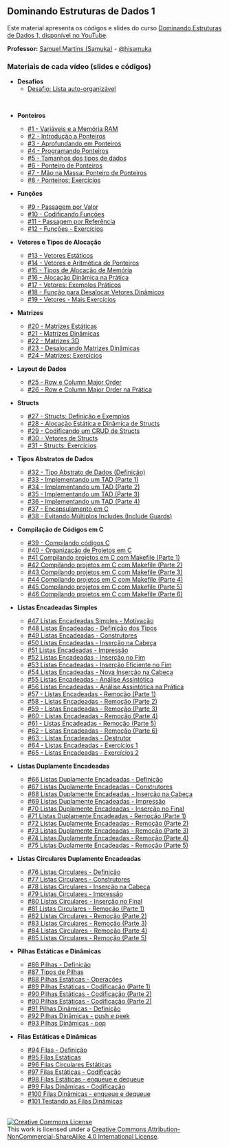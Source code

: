 ## Dominando Estruturas de Dados 1

Este material apresenta os códigos e slides do curso [Dominando Estruturas de Dados 1, disponível no YouTube](https://www.youtube.com/playlist?list=PL3ZslI15yo2r-gHJtjORRMRKMSNRpf7u5).

**Professor:** [Samuel Martins (Samuka)](http://hisamuka.github.io/) - [@hisamuka](https://hisamuka.github.io)

### Materiais de cada vídeo (slides e códigos)
- **Desafios**
  - [Desafio: Lista auto-organizável](https://github.com/xavecoding/dominando-estruturas-de-dados-1/tree/main/desafios/lista-auto-organizavel-por-contagem)
<br/>

- **Ponteiros**
  - [#1 - Variáveis e a Memória RAM](https://github.com/xavecoding/dominando-estruturas-de-dados-1/tree/main/variaveis-e-memoria)
  - [#2 - Introdução a Ponteiros](https://github.com/xavecoding/dominando-estruturas-de-dados-1/tree/main/ponteiros)
  - [#3 - Aprofundando em Ponteiros](https://github.com/xavecoding/dominando-estruturas-de-dados-1/tree/main/ponteiros)
  - [#4 - Programando Ponteiros](https://github.com/xavecoding/dominando-estruturas-de-dados-1/tree/main/ponteiros)
  - [#5 - Tamanhos dos tipos de dados](https://github.com/xavecoding/dominando-estruturas-de-dados-1/tree/main/ponteiros)
  - [#6 - Ponteiro de Ponteiros](https://github.com/xavecoding/dominando-estruturas-de-dados-1/tree/main/ponteiros)
  - [#7 - Mão na Massa: Ponteiro de Ponteiros](https://github.com/xavecoding/dominando-estruturas-de-dados-1/tree/main/ponteiros)
  - [#8 - Ponteiros: Exercícios](https://github.com/xavecoding/dominando-estruturas-de-dados-1/tree/main/ponteiros)
- **Funções**
  - [#9 - Passagem por Valor](https://github.com/xavecoding/dominando-estruturas-de-dados-1/tree/main/funcoes)
  - [#10 - Codificando Funções](https://github.com/xavecoding/dominando-estruturas-de-dados-1/tree/main/funcoes)
  - [#11 - Passagem por Referência](https://github.com/xavecoding/dominando-estruturas-de-dados-1/tree/main/funcoes)
  - [#12 - Funções - Exercícios](https://github.com/xavecoding/dominando-estruturas-de-dados-1/tree/main/funcoes)
- **Vetores e Tipos de Alocação**
  - [#13 - Vetores Estáticos](https://github.com/xavecoding/dominando-estruturas-de-dados-1/tree/main/vetores-e-tipos-de-alocacao)
  - [#14 - Vetores e Aritmética de Ponteiros](https://github.com/xavecoding/dominando-estruturas-de-dados-1/tree/main/vetores-e-tipos-de-alocacao)
  - [#15 - Tipos de Alocação de Memória](https://github.com/xavecoding/dominando-estruturas-de-dados-1/tree/main/vetores-e-tipos-de-alocacao)
  - [#16 - Alocação Dinâmica na Prática](https://github.com/xavecoding/dominando-estruturas-de-dados-1/tree/main/vetores-e-tipos-de-alocacao)
  - [#17 - Vetores: Exemplos Práticos](https://github.com/xavecoding/dominando-estruturas-de-dados-1/tree/main/vetores-e-tipos-de-alocacao)
  - [#18 - Função para Desalocar Vetores Dinâmicos](https://github.com/xavecoding/dominando-estruturas-de-dados-1/tree/main/vetores-e-tipos-de-alocacao)
  - [#19 - Vetores - Mais Exercícios](https://github.com/xavecoding/dominando-estruturas-de-dados-1/tree/main/vetores-e-tipos-de-alocacao)
- **Matrizes**
  - [#20 - Matrizes Estáticas](https://github.com/xavecoding/dominando-estruturas-de-dados-1/tree/main/matrizes)
  - [#21 - Matrizes Dinâmicas](https://github.com/xavecoding/dominando-estruturas-de-dados-1/tree/main/matrizes)
  - [#22 - Matrizes 3D](https://github.com/xavecoding/dominando-estruturas-de-dados-1/tree/main/matrizes)
  - [#23 - Desalocando Matrizes Dinâmicas](https://github.com/xavecoding/dominando-estruturas-de-dados-1/tree/main/matrizes)
  - [#24 - Matrizes: Exercícios](https://github.com/xavecoding/dominando-estruturas-de-dados-1/tree/main/matrizes)
- **Layout de Dados**
  - [#25 - Row e Column Major Order](https://github.com/xavecoding/dominando-estruturas-de-dados-1/tree/main/matrizes)
  - [#26 - Row e Column Major Order na Prática](https://github.com/xavecoding/dominando-estruturas-de-dados-1/tree/main/matrizes)
- **Structs**
  - [#27 - Structs: Definição e Exemplos](https://github.com/xavecoding/dominando-estruturas-de-dados-1/tree/main/structs)
  - [#28 - Alocação Estática e Dinâmica de Structs](https://github.com/xavecoding/dominando-estruturas-de-dados-1/tree/main/structs)
  - [#29 - Codificando um CRUD de Structs](https://github.com/xavecoding/dominando-estruturas-de-dados-1/tree/main/structs)
  - [#30 - Vetores de Structs](https://github.com/xavecoding/dominando-estruturas-de-dados-1/tree/main/structs)
  - [#31 - Structs: Exercícios](https://github.com/xavecoding/dominando-estruturas-de-dados-1/tree/main/structs)
- **Tipos Abstratos de Dados**
  - [#32 - Tipo Abstrato de Dados (Definição)](https://github.com/xavecoding/dominando-estruturas-de-dados-1/blob/main/tads/Tipos%20Abstratos%20de%20Dados%20-%20xavecoding.pdf)
  - [#33 - Implementando um TAD (Parte 1)](https://github.com/xavecoding/dominando-estruturas-de-dados-1/tree/main/tads/codes/partes-01-04)
  - [#34 - Implementando um TAD (Parte 2)](https://github.com/xavecoding/dominando-estruturas-de-dados-1/tree/main/tads/codes/partes-01-04)
  - [#35 - Implementando um TAD (Parte 3)](https://github.com/xavecoding/dominando-estruturas-de-dados-1/tree/main/tads/codes/partes-01-04)
  - [#36 - Implementando um TAD (Parte 4)](https://github.com/xavecoding/dominando-estruturas-de-dados-1/tree/main/tads/codes/partes-01-04)
  - [#37 - Encapsulamento em C](https://github.com/xavecoding/dominando-estruturas-de-dados-1/tree/main/tads/codes/parte-05)
  - [#38 - Evitando Múltiplos Includes (Include Guards)](https://github.com/xavecoding/dominando-estruturas-de-dados-1/tree/main/tads/codes/include-guards)
- **Compilação de Códigos em C**
  - [#39 - Compilando códigos C](https://github.com/xavecoding/dominando-estruturas-de-dados-1/tree/main/compilando-codigos-c/video-01)
  - [#40 - Organização de Projetos em C](https://github.com/xavecoding/dominando-estruturas-de-dados-1/tree/main/compilando-codigos-c/video-02)
  - [#41 Compilando projetos em C com Makefile (Parte 1)](https://github.com/xavecoding/dominando-estruturas-de-dados-1/tree/main/compilando-codigos-c/makefile-video-01)
  - [#42 Compilando projetos em C com Makefile (Parte 2)](https://github.com/xavecoding/dominando-estruturas-de-dados-1/tree/main/compilando-codigos-c/makefile-video-02)
  - [#43 Compilando projetos em C com Makefile (Parte 3)](https://github.com/xavecoding/dominando-estruturas-de-dados-1/tree/main/compilando-codigos-c/makefile-video-03)
  - [#44 Compilando projetos em C com Makefile (Parte 4)](https://github.com/xavecoding/dominando-estruturas-de-dados-1/tree/main/compilando-codigos-c/makefile-video-04)
  - [#45 Compilando projetos em C com Makefile (Parte 5)](https://github.com/xavecoding/dominando-estruturas-de-dados-1/tree/main/compilando-codigos-c/makefile-video-05)
  - [#46 Compilando projetos em C com Makefile (Parte 6)](https://github.com/xavecoding/dominando-estruturas-de-dados-1/tree/main/compilando-codigos-c/makefile-video-06)
- **Listas Encadeadas Simples**
  - [#47 Listas Encadeadas Simples - Motivação](https://github.com/xavecoding/dominando-estruturas-de-dados-1/blob/main/listas-encadeadas-simples)
  - [#48 Listas Encadeadas - Definição dos Tipos](https://github.com/xavecoding/dominando-estruturas-de-dados-1/tree/main/listas-encadeadas-simples/codes/parte-01)
  - [#49 Listas Encadeadas - Construtores](https://github.com/xavecoding/dominando-estruturas-de-dados-1/tree/main/listas-encadeadas-simples/codes/parte-02)
  - [#50 Listas Encadeadas - Inserção na Cabeça](https://github.com/xavecoding/dominando-estruturas-de-dados-1/tree/main/listas-encadeadas-simples/codes/parte-03)
  - [#51 Listas Encadeadas - Impressão](https://github.com/xavecoding/dominando-estruturas-de-dados-1/tree/main/listas-encadeadas-simples/codes/parte-04)
  - [#52 Listas Encadeadas - Inserção no Fim](https://github.com/xavecoding/dominando-estruturas-de-dados-1/tree/main/listas-encadeadas-simples/codes/parte-05)
  - [#53 Listas Encadeadas - Inserção Eficiente no Fim](https://github.com/xavecoding/dominando-estruturas-de-dados-1/tree/main/listas-encadeadas-simples/codes/parte-06)
  - [#54 Listas Encadeadas - Nova Inserção na Cabeça](https://github.com/xavecoding/dominando-estruturas-de-dados-1/tree/main/listas-encadeadas-simples/codes/parte-07)
  - [#55 Listas Encadeadas - Análise Assintótica](https://github.com/xavecoding/dominando-estruturas-de-dados-1/tree/main/listas-encadeadas-simples)
  - [#56 Listas Encadeadas - Análise Assintótica na Prática](https://github.com/xavecoding/dominando-estruturas-de-dados-1/tree/main/listas-encadeadas-simples/codes/parte-08)
  - [#57 - Listas Encadeadas - Remoção (Parte 1)](https://github.com/xavecoding/dominando-estruturas-de-dados-1/tree/main/listas-encadeadas-simples/codes/parte-09)
  - [#58 - Listas Encadeadas - Remoção (Parte 2)](https://github.com/xavecoding/dominando-estruturas-de-dados-1/tree/main/listas-encadeadas-simples/codes/parte-10)
  - [#59 - Listas Encadeadas - Remoção (Parte 3)](https://github.com/xavecoding/dominando-estruturas-de-dados-1/tree/main/listas-encadeadas-simples)
  - [#60 - Listas Encadeadas - Remoção (Parte 4)](https://github.com/xavecoding/dominando-estruturas-de-dados-1/tree/main/listas-encadeadas-simples/codes/parte-11)
  - [#61 - Listas Encadeadas - Remoção (Parte 5)](https://github.com/xavecoding/dominando-estruturas-de-dados-1/tree/main/listas-encadeadas-simples/codes/parte-12)
  - [#62 - Listas Encadeadas - Remoção (Parte 6)](https://github.com/xavecoding/dominando-estruturas-de-dados-1/tree/main/listas-encadeadas-simples/codes/parte-13)
  - [#63 - Listas Encadeadas - Destrutor](https://github.com/xavecoding/dominando-estruturas-de-dados-1/tree/main/listas-encadeadas-simples/codes/parte-14)
  - [#64 - Listas Encadeadas - Exercícios 1](https://github.com/xavecoding/dominando-estruturas-de-dados-1/tree/main/listas-encadeadas-simples/codes/parte-15)
  - [#65 - Listas Encadeadas - Exercícios 2](https://github.com/xavecoding/dominando-estruturas-de-dados-1/tree/main/listas-encadeadas-simples/codes/parte-16)
- **Listas Duplamente Encadeadas**
  - [#66 Listas Duplamente Encadeadas - Definição](https://github.com/xavecoding/dominando-estruturas-de-dados-1/tree/main/listas-duplamente-encadeadas/codes/parte-01/libed)
  - [#67 Listas Duplamente Encadeadas - Construtores](https://github.com/xavecoding/dominando-estruturas-de-dados-1/tree/main/listas-duplamente-encadeadas/codes/parte-02/libed)
  - [#68 Listas Duplamente Encadeadas - Inserção na Cabeça](https://github.com/xavecoding/dominando-estruturas-de-dados-1/tree/main/listas-duplamente-encadeadas/codes/parte-03/libed)
  - [#69 Listas Duplamente Encadeadas - Impressão](https://github.com/xavecoding/dominando-estruturas-de-dados-1/tree/main/listas-duplamente-encadeadas/codes/parte-04/libed)
  - [#70 Listas Duplamente Encadeadas - Inserção no Final](https://github.com/xavecoding/dominando-estruturas-de-dados-1/tree/main/listas-duplamente-encadeadas/codes/parte-05/libed)
  - [#71 Listas Duplamente Encadeadas - Remoção (Parte 1)](https://github.com/xavecoding/dominando-estruturas-de-dados-1/tree/main/listas-duplamente-encadeadas/codes/parte-06/libed)
  - [#72 Listas Duplamente Encadeadas - Remoção (Parte 2)](https://github.com/xavecoding/dominando-estruturas-de-dados-1/tree/main/listas-duplamente-encadeadas/codes/parte-07/libed)
  - [#73 Listas Duplamente Encadeadas - Remoção (Parte 3)](https://github.com/xavecoding/dominando-estruturas-de-dados-1/tree/main/listas-duplamente-encadeadas/codes/parte-08/libed)
  - [#74 Listas Duplamente Encadeadas - Remoção (Parte 4)](https://github.com/xavecoding/dominando-estruturas-de-dados-1/tree/main/listas-duplamente-encadeadas/codes/parte-09/libed)
  - [#75 Listas Duplamente Encadeadas - Remoção (Parte 5)](https://github.com/xavecoding/dominando-estruturas-de-dados-1/tree/main/listas-duplamente-encadeadas/codes/parte-10/libed)

- **Listas Circulares Duplamente Encadeadas**
  - [#76 Listas Circulares - Definição](https://github.com/xavecoding/dominando-estruturas-de-dados-1/tree/main/listas-circulares/codes/parte-01/libed)
  - [#77 Listas Circulares - Construtores](https://github.com/xavecoding/dominando-estruturas-de-dados-1/tree/main/listas-circulares/codes/parte-02/libed)
  - [#78 Listas Circulares - Inserção na Cabeça](https://github.com/xavecoding/dominando-estruturas-de-dados-1/tree/main/listas-circulares/codes/parte-03/libed)
  - [#79 Listas Circulares - Impressão](https://github.com/xavecoding/dominando-estruturas-de-dados-1/tree/main/listas-circulares/codes/parte-04/libed)
  - [#80 Listas Circulares - Inserção no Final](https://github.com/xavecoding/dominando-estruturas-de-dados-1/tree/main/listas-circulares/codes/parte-05/libed)
  - [#81 Listas Circulares - Remoção (Parte 1)](https://github.com/xavecoding/dominando-estruturas-de-dados-1/tree/main/listas-circulares/codes/parte-06/libed)
  - [#82 Listas Circulares - Remoção (Parte 2)](https://github.com/xavecoding/dominando-estruturas-de-dados-1/tree/main/listas-circulares/codes/parte-07/libed)
  - [#83 Listas Circulares - Remoção (Parte 3)](https://github.com/xavecoding/dominando-estruturas-de-dados-1/tree/main/listas-circulares/codes/parte-08/libed)
  - [#84 Listas Circulares - Remoção (Parte 4)](https://github.com/xavecoding/dominando-estruturas-de-dados-1/tree/main/listas-circulares/codes/parte-09/libed)
  - [#85 Listas Circulares - Remoção (Parte 5)](https://github.com/xavecoding/dominando-estruturas-de-dados-1/tree/main/listas-circulares/codes/parte-10/libed)

- **Pilhas Estáticas e Dinâmicas**
  - [#86 Pilhas - Definição](https://github.com/xavecoding/dominando-estruturas-de-dados-1/blob/main/pilhas/Pilhas%20-%20xavecoding.pdf)
  - [#87 Tipos de Pilhas](https://github.com/xavecoding/dominando-estruturas-de-dados-1/blob/main/pilhas/Pilhas%20-%20xavecoding.pdf)
  - [#88 Pilhas Estáticas - Operações](https://github.com/xavecoding/dominando-estruturas-de-dados-1/blob/main/pilhas/Pilhas%20-%20xavecoding.pdf)
  - [#89 Pilhas Estáticas - Codificação (Parte 1)](https://github.com/xavecoding/dominando-estruturas-de-dados-1/tree/main/pilhas/estaticas/parte-01/libed)
  - [#90 Pilhas Estáticas - Codificação (Parte 2)](https://github.com/xavecoding/dominando-estruturas-de-dados-1/tree/main/pilhas/estaticas/parte-02/libed)
  - [#90 Pilhas Estáticas - Codificação (Parte 2)](https://github.com/xavecoding/dominando-estruturas-de-dados-1/tree/main/pilhas/estaticas/parte-02/libed)
  - [#91 Pilhas Dinâmicas - Definição](https://github.com/xavecoding/dominando-estruturas-de-dados-1/tree/main/pilhas/dinamicas/parte-01/libed)
  - [#92 Pilhas Dinâmicas - push e peek](https://github.com/xavecoding/dominando-estruturas-de-dados-1/tree/main/pilhas/dinamicas/parte-02/libed)
  - [#93 Pilhas Dinâmicas - pop](https://github.com/xavecoding/dominando-estruturas-de-dados-1/tree/main/pilhas/dinamicas/parte-03/libed)


- **Filas Estáticas e Dinâmicas**
  - [#94 Filas - Definição](https://github.com/xavecoding/dominando-estruturas-de-dados-1/blob/main/filas/Filas%20-%20xavecoding.pdf)
  - [#95 Filas Estáticas](https://github.com/xavecoding/dominando-estruturas-de-dados-1/blob/main/filas/Filas%20-%20xavecoding.pdf)
  - [#96 Filas Circulares Estáticas](https://github.com/xavecoding/dominando-estruturas-de-dados-1/blob/main/filas/Filas%20-%20xavecoding.pdf)
  - [#97 Filas Estáticas - Codificação](https://github.com/xavecoding/dominando-estruturas-de-dados-1/tree/main/filas/codes/estaticas/parte-01/libed)
  - [#98 Filas Estáticas - enqueue e dequeue](https://github.com/xavecoding/dominando-estruturas-de-dados-1/tree/main/filas/codes/estaticas/parte-02/libed)
  - [#99 Filas Dinâmicas - Codificação](https://github.com/xavecoding/dominando-estruturas-de-dados-1/tree/main/filas/codes/dinamicas/parte-01/libed)
  - [#100 Filas Dinâmicas - enqueue e dequeue](https://github.com/xavecoding/dominando-estruturas-de-dados-1/tree/main/filas/codes/dinamicas/parte-02/libed)
  - [#101 Testando as Filas Dinâmicas](https://github.com/xavecoding/dominando-estruturas-de-dados-1/tree/main/filas/codes/dinamicas/parte-03/libed)




<br/>
<a rel="license" href="http://creativecommons.org/licenses/by-nc-sa/4.0/"><img alt="Creative Commons License" style="border-width:0" src="https://i.creativecommons.org/l/by-nc-sa/4.0/88x31.png" /></a><br />This work is licensed under a <a rel="license" href="http://creativecommons.org/licenses/by-nc-sa/4.0/">Creative Commons Attribution-NonCommercial-ShareAlike 4.0 International License</a>.
